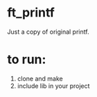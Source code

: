 # ft_printf
Just a copy of original printf.

# to run:
1. clone and make
2. include lib in your project
